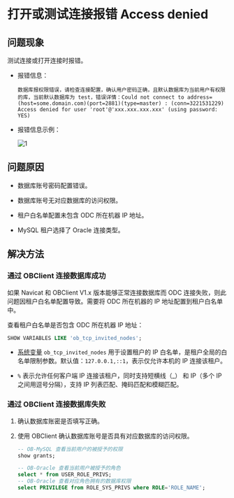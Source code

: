 打开或测试连接报错 Access denied 
============================================

问题现象 
---------------------

测试连接或打开连接时报错。

* 报错信息：

  ```shell
  数据库报权限错误，请检查连接配置，确认用户密码正确，且默认数据库为当前用户有权限的库，当前默认数据库为 test，错误详情：Could not connect to address=(host=some.domain.com)(port=2881)(type=master) : (conn=3221531229) Access denied for user 'root'@'xxx.xxx.xxx.xxx' (using password: YES)
  ```

* 报错信息示例：

  ![1](https://obbusiness-private.oss-cn-shanghai.aliyuncs.com/doc/img/odc/KB/3.common-troubleshooting/2.database-connection/1.open-or-test-connection-error-access-denied/1.png)


问题原因 
-------------------------

* 数据库账号密码配置错误。

* 数据库账号无对应数据库的访问权限。

* 租户白名单配置未包含 ODC 所在机器 IP 地址。

* MySQL 租户选择了 Oracle 连接类型。

解决方法
---------------------

### **通过 OBClient 连接数据库成功**

如果 Navicat 和 OBClient V1.x 版本能够正常连接数据库而 ODC 连接失败，则此问题因租户白名单配置导致。需要将 ODC 所在机器的 IP 地址配置到租户白名单中。

查看租户白名单是否包含 ODC 所在机器 IP 地址：

```sql
SHOW VARIABLES LIKE 'ob_tcp_invited_nodes';
```

* [系统变量](https://www.oceanbase.com/docs/common-oceanbase-database-cn-1000000000220734) `ob_tcp_invited_nodes` 用于设置租户的 IP 白名单，是租户全局的白名单限制参数。默认值：`127.0.0.1,::1`，表示仅允许本机的 IP 连接该租户。

* `%` 表示允许任何客户端 IP 连接该租户，同时支持短横线（_） 和 IP（多个 IP 之间用逗号分隔），支持 IP 列表匹配、掩码匹配和模糊匹配。

### 通过 OBClient 连接数据库失败

1. 确认数据库账密是否填写正确。

2. 使用 OBClient 确认数据库账号是否具有对应数据库的访问权限。

   ```sql
   -- OB-MySQL 查看当前用户的被授予的权限
   show grants;
   
   -- OB-Oracle 查看当前用户被授予的角色
   select * from USER_ROLE_PRIVS;
   -- OB-Oracle 查看对应角色拥有的数据库权限
   select PRIVILEGE from ROLE_SYS_PRIVS where ROLE='ROLE_NAME';
   ```